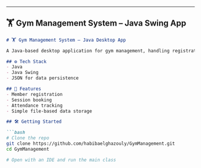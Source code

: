 
---

## 🏋️ Gym Management System – Java Swing App

```markdown
# 🏋️ Gym Management System – Java Desktop App

A Java-based desktop application for gym management, handling registration, bookings, and attendance tracking.

## ⚙️ Tech Stack
- Java
- Java Swing
- JSON for data persistence

## 🚀 Features
- Member registration
- Session booking
- Attendance tracking
- Simple file-based data storage

## 🛠️ Getting Started

```bash
# Clone the repo
git clone https://github.com/habibaelghazouly/GymManagement.git
cd GymManagement

# Open with an IDE and run the main class
